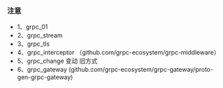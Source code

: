 ### 注意
- 1、grpc_01
- 2、grpc_stream
- 3、grpc_tls
- 4、grpc_interceptor （github.com/grpc-ecosystem/grpc-middleware）
- 5、grpc_change 变动  旧方式 
- 6、grpc_gateway  (github.com/grpc-ecosystem/grpc-gateway/proto-gen-grpc-gateway)